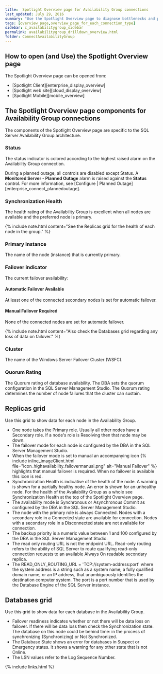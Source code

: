 ```yaml
---
title:  Spotlight Overview page for Availability Group connections
last_updated: July 29, 2016
summary: "Use the Spotlight Overview page to diagnose bottlenecks and problem areas on a single Availability Group connection."
tags: [overview_page,overview_page_for_each_connection_type]
sidebar: c_availabilitygroup_sidebar
permalink: availabilitygroup_drilldown_overview.html
folder: ConnectAvailabilityGroup
---
```



## How to open (and Use) the Spotlight Overview page
The Spotlight Overview page can be opened from:
* [Spotlight Client][enterprise_display_overview]
* [Spotlight web site][cloud_display_overview]
* [Spotlight Mobile][mobile_overview]

## The Spotlight Overview page components for Availability Group connections
The components of the Spotlight Overview page are specific to the SQL Server Availability Group architecture.

### Status

The status indicator is colored according to the highest raised alarm on the Availability Group connection.

During a planned outage, all controls are disabled except Status. A **Monitored Server - Planned Outage** alarm is raised against the **Status** control. For more information, see [Configure \| Planned Outage][enterprise_connect_plannedoutage].

### Synchronization Health

The health rating of the Availability Group is excellent when all nodes are available and the preferred node is primary.

{% include note.html content="See the Replicas grid for the health of each node in the group." %}

### Primary Instance

The name of the node (instance) that is currently primary.

### Failover indicator

The current failover availability:

#### Automatic Failover Available
At least one of the connected secondary nodes is set for automatic failover.

#### Manual Failover Required
None of the connected nodes are set for automatic failover.

{% include note.html content="Also check the Databases grid regarding any loss of data on failover." %}

### Cluster

The name of the Windows Server Failover Cluster (WSFC).

### Quorum Rating

The Quorum rating of database availability. The DBA sets the quorum configuration in the SQL Server Management Studio. The Quorum rating determines the number of node failures that the cluster can sustain.


## Replicas grid

Use this grid to show data for each node in the Availability Group.

* One node takes the Primary role. Usually all other nodes have a Secondary role. If a node's role is Resolving then that node may be down.
* The failover mode for each node is configured by the DBA in the SQL Server Management Studio.
* When the failover mode is set to manual an accompanying icon {% include inline_imageClient.html file="icon_highavailability_failovermanual.png" alt="Manual Failover" %} highlights that manual failover is required. When no failover is available this icon is red.
* Synchronization Health is indicative of the health of the node. A warning is shown for a partially healthy node. An error is shown for an unhealthy node. For the health of the Availability Group as a whole see Synchronization Health at the top of the Spotlight Overview page.
* The availability mode is Synchronous or Asynchronous Commit as configured by the DBA in the SQL Server Management Studio.
* The node with the primary role is always Connected. Nodes with a secondary role in a Connected state are available for connection. Nodes with a secondary role in a Disconnected state are not available for connection.
* The backup priority is a numeric value between 1 and 100 configured by the DBA in the SQL Server Management Studio.
* The read only routing URL is not the endpoint URL. Read-only routing refers to the ability of SQL Server to route qualifying read-only connection requests to an available Always On readable secondary replica.
* The READ_ONLY_ROUTING_URL = 'TCP://system-address:port' where the system address is a string such as a system name, a fully qualified domain name, or an IP address, that unambiguously identifies the destination computer system. The port is a port number that is used by the Database Engine of the SQL Server instance.


## Databases grid

Use this grid to show data for each database in the Availability Group.

* Failover readiness indicates whether or not there will be data loss on failover. If there will be data loss then check the Synchronization state. The database on this node could be behind time: in the process of synchronizing (Synchronizing) or Not Synchronized.
* The Database State shows an error for databases in Suspect or Emergency states. It shows a warning for any other state that is not Online.
* The LSN values refer to the Log Sequence Number.  



{% include links.html %}
